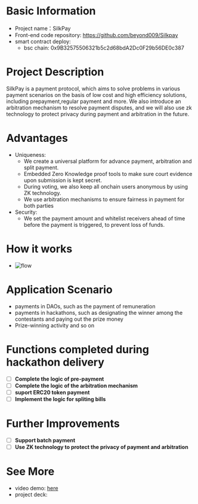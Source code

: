# Basic Information

- Project name：SilkPay
- Front-end code repository: https://github.com/beyond009/Silkpay
- smart contract deploy:
  - bsc chain: 0x9B32575506321b5c2d68bdA2Dc0F29b56DE0c387

# Project Description

SilkPay is a payment protocol, which aims to solve problems in various payment scenarios on the basis of low cost and high efficiency solutions, including prepayment,regular payment and more. We also introduce an arbitration mechanism to resolve payment disputes, and we will also use zk technology to protect privacy during payment and arbitration in the future.

# Advantages

- Uniqueness:
  - We create a universal platform for advance payment, arbitration and split payment.
  - Embedded Zero Knowledge proof tools to make sure court evidence upon submission is kept secret.
  - During voting, we also keep all onchain users anonymous by using ZK technology.
  - We use arbitration mechanisms to ensure fairness in payment for both parties
- Security:
  - We set the payment amount and whitelist receivers ahead of time before the payment is triggered, to prevent loss of funds.

# How it works

- ![flow](https://user-images.githubusercontent.com/8627464/227718733-1b894dd0-63bc-4fc1-97e6-15350faa4e5b.jpg)

# Application Scenario

- payments in DAOs, such as the payment of remuneration
- payments in hackathons, such as designating the winner among the contestants and paying out the prize money
- Prize-winning activity and so on

# Functions completed during hackathon delivery

- [ ] **Complete the logic of pre-payment**
- [ ] **Complete the logic of the arbitration mechanism**
- [ ] **suport ERC20 token payment**
- [ ] **Implement the logic for spliting bills**

# Further Improvements
- [ ] **Support batch payment**
- [ ] **Use ZK technology to protect the privacy of payment and arbitration**

# See More

- video demo: [here](high.mp4)
- project deck:
